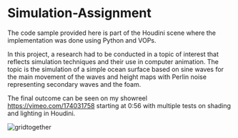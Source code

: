 # Simulation-Assignment

The code sample provided here is part of the Houdini scene where the implementation was done using Python and VOPs.

In this project, a research had to be conducted in a topic of interest that reflects simulation techniques and their use in computer animation. The topic is the simulation of a simple ocean surface based on sine waves for the main movement of the waves and height maps with Perlin noise representing secondary waves and the foam. 

The final outcome can be seen on my showreel https://vimeo.com/174031758 starting at 0:56 with multiple tests on shading and lighting in Houdini.

![gridtogether](https://cloud.githubusercontent.com/assets/6641425/19965968/6c0cec68-a1c1-11e6-86e3-d607af61cba8.png)
